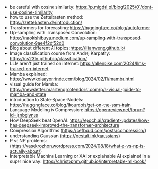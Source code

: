 - be careful with cosine similarity: https://p.migdal.pl/blog/2025/01/dont-use-cosine-similarity
- how to use the Zettelkasten method: https://zettelkasten.de/introduction/
- Transformers for forecasting: https://huggingface.co/blog/autoformer
- Up-sampling with Transposed Convolution: https://naokishibuya.medium.com/up-sampling-with-transposed-convolution-9ae4f2df52d0
- Blog about different AI topics: https://lilianweng.github.io/
- Image classification course from Andrej Karpathy: https://cs231n.github.io/classification/
- LLM aren't just trained on internet: https://allenpike.com/2024/llms-trained-on-internet
- Mamba explained: https://www.kolaayonrinde.com/blog/2024/02/11/mamba.html
- visual guide for Mamba: https://newsletter.maartengrootendorst.com/p/a-visual-guide-to-mamba-and-state
- introduction to State-Space-Models: https://huggingface.co/blog/lbourdois/get-on-the-ssm-train
- Language Modeling is Compression: https://openreview.net/forum?id=jznbgiynus
- How DeepSeek beat OpenAI: https://epoch.ai/gradient-updates/how-has-deepseek-improved-the-transformer-architecture
- Compression Algorithms (https://cefboud.com/posts/compression/)
- understanding Gaussian (https://gestalt.ink/gaussians)
- P vs NP problems:(https://vasekrozhon.wordpress.com/2024/08/18/what-p-vs-np-is-actually-about/)
- Interpretable Machine Learning or XAI or explainable AI explained in a super nice way: https://christophm.github.io/interpretable-ml-book/
